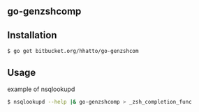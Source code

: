 ## go-genzshcomp


## Installation
```
$ go get bitbucket.org/hhatto/go-genzshcom
```


## Usage
example of nsqlookupd
```bash
$ nsqlookupd --help |& go-genzshcomp > _zsh_completion_func
```

